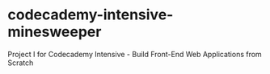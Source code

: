 # codecademy-intensive-minesweeper

Project I for Codecademy Intensive - Build Front-End Web Applications from Scratch